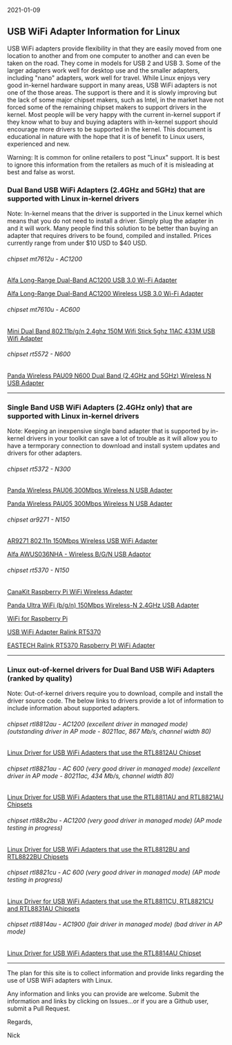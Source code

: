 2021-01-09

## USB WiFi Adapter Information for Linux

USB WiFi adapters provide flexibility in that they are easily moved from one location to another and from one computer to another and can even be taken on the road. They come in models for USB 2 and USB 3. Some of the larger adapters work well for desktop use and the smaller adapters, including "nano" adapters, work well for travel. While Linux enjoys very good in-kernel hardware support in many areas, USB WiFi adapters is not one of the those areas. The support is there and it is slowly improving but the lack of some major chipset makers, such as Intel, in the market have not forced some of the remaining chipset makers to support drivers in the kernel. Most people will be very happy with the current in-kernel support if they know what to buy and buying adapters with in-kernel support should encourage more drivers to be supported in the kernel. This document is educational in nature with the hope that it is of benefit to Linux users, experienced and new.

Warning: It is common for online retailers to post "Linux" support. It is best to ignore this information from the retailers as much of it is misleading at best and false as worst.  


### Dual Band USB WiFi Adapters (2.4GHz and 5GHz) that are supported with Linux in-kernel drivers 

Note: In-kernel means that the driver is supported in the Linux kernel which means that you do not need to install a driver. Simply plug the adapter in and it will work. Many people find this solution to be better than buying an adapter that requires drivers to be found, compiled and installed. Prices currently range from under $10 USD to $40 USD.

###### chipset mt7612u - AC1200
[Alfa Long-Range Dual-Band AC1200 USB 3.0 Wi-Fi Adapter](https://www.amazon.com/Network-AWUS036ACM-Long-Range-Wide-Coverage-High-Sensitivity/dp/B08BJS8FXD)

[Alfa Long-Range Dual-Band AC1200 Wireless USB 3.0 Wi-Fi Adapter](https://www.amazon.com/Alfa-Long-Range-Dual-Band-Wireless-External/dp/B00MX57AO4)

###### chipset mt7610u - AC600
[Mini Dual Band 802.11b/g/n 2.4ghz 150M Wifi Stick 5ghz 11AC 433M USB Wifi Adapter](https://www.amazon.com/802-11b-Adapter-802-11AC-Chipset-Wireless/dp/B01LY57UBS)

###### chipset rt5572 - N600
[Panda Wireless PAU09 N600 Dual Band (2.4GHz and 5GHz) Wireless N USB Adapter](https://www.amazon.com/Panda-Wireless-PAU09-Adapter-Antennas/dp/B01LY35HGO)

-----

### Single Band USB WiFi Adapters (2.4GHz only) that are supported with Linux in-kernel drivers

Note: Keeping an inexpensive single band adapter that is supported by in-kernel drivers in your toolkit can save a lot of trouble as it will allow you to have a termporary connection to download and install system updates and drivers for other adapters.  

###### chipset rt5372 - N300
[Panda Wireless PAU06 300Mbps Wireless N USB Adapter](https://www.amazon.com/Panda-Wireless-PAU06-300Mbps-Adapter/dp/B00JDVRCI0)

[Panda Wireless PAU05 300Mbps Wireless N USB Adapter](https://www.amazon.com/Panda-300Mbps-Wireless-USB-Adapter/dp/B00EQT0YK2)

###### chipset ar9271 - N150
[AR9271 802.11n 150Mbps Wireless USB WiFi Adapter](https://www.amazon.com/802-11n-150Mbps-Wireless-Adapter-Network/dp/B07FVRKCZJ)

[Alfa AWUS036NHA - Wireless B/G/N USB Adaptor](https://www.amazon.com/Alfa-AWUS036NHA-Wireless-USB-Adaptor/dp/B004Y6MIXS)

###### chipset rt5370 - N150
[CanaKit Raspberry Pi WiFi Wireless Adapter](https://www.amazon.com/dp/B00GFAN498)

[Panda Ultra WiFi (b/g/n) 150Mbps Wireless-N 2.4GHz USB Adapter](https://www.amazon.com/Panda-Ultra-150Mbps-Wireless-Adapter/dp/B00762YNMG)

[WiFi for Raspberry Pi](https://www.amazon.com/dp/B00H95C0A2)

[USB WiFi Adapter Ralink RT5370](https://www.amazon.com/Adapter-Raspberry-OlinuXino-OpenSUSE-Injection/dp/B08B3B15CD)

[EASTECH Ralink RT5370 Raspberry PI WiFi Adapter](https://www.amazon.com/Ralink-RT5370-Raspberry-Adapter-Function/dp/B019XUDHFC)

-----
### Linux out-of-kernel drivers for Dual Band USB WiFi Adapters (ranked by quality)

Note: Out-of-kernel drivers require you to download, compile and install the driver source code. The below links to drivers provide a lot of information to include information about supported adapters.

###### chipset rtl8812au - AC1200 (excellent driver in managed mode) (outstanding driver in AP mode - 80211ac, 867 Mb/s, channel width 80)
[Linux Driver for USB WiFi Adapters that use the RTL8812AU Chipset](https://github.com/morrownr/8812au)

###### chipset rtl8821au - AC 600 (very good driver in managed mode) (excellent driver in AP mode - 80211ac, 434 Mb/s, channel width 80)
[Linux Driver for USB WiFi Adapters that use the RTL8811AU and RTL8821AU Chipsets](https://github.com/morrownr/8821au)

######  chipset rtl88x2bu - AC1200 (very good driver in managed mode) (AP mode testing in progress)
[Linux Driver for USB WiFi Adapters that use the RTL8812BU and RTL8822BU Chipsets](https://github.com/morrownr/88x2bu)

###### chipset rtl8821cu - AC 600 (very good driver in managed mode)  (AP mode testing in progress)
[Linux Driver for USB WiFi Adapters that use the RTL8811CU, RTL8821CU and RTL8831AU Chipsets](https://github.com/morrownr/8821cu)

###### chipset rtl8814au - AC1900 (fair driver in managed mode) (bad driver in AP mode)
[Linux Driver for USB WiFi Adapters that use the RTL8814AU Chipset](https://github.com/morrownr/8814au)

-----

The plan for this site is to collect information and provide links regarding the use of USB WiFi adapters with Linux.

Any information and links you can provide are welcome. Submit the information and links by clicking on Issues...or if you are a Github user, submit a Pull Request.

Regards,

Nick

